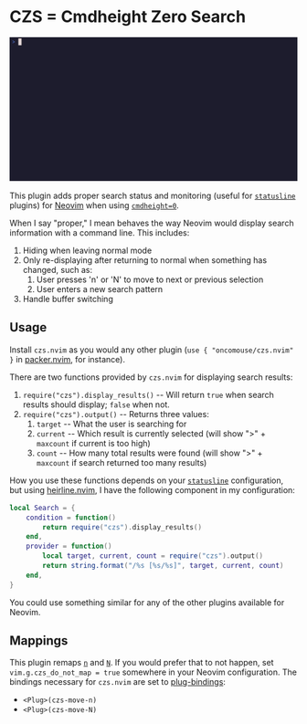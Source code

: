 # CZS = Cmdheight Zero Search

![Behavior of czs.nvim](https://github.com/oncomouse/czs.nvim/blob/gif/czs.gif?raw=true)

This plugin adds proper search status and monitoring (useful for [`statusline`](https://neovim.io/doc/user/options.html#'statusline') plugins) for [Neovim](https://neovim.io) when using [`cmdheight=0`](https://neovim.io/doc/user/options.html#'cmdheight').

When I say "proper," I mean behaves the way Neovim would display search information with a command line. This includes:

1. Hiding when leaving normal mode
2. Only re-displaying after returning to normal when something has changed, such as:
    1. User presses 'n' or 'N' to move to next or previous selection
    2. User enters a new search pattern
3. Handle buffer switching

## Usage

Install `czs.nvim` as you would any other plugin (`use { "oncomouse/czs.nvim" }` in [packer.nvim](https://github.com/wbthomason/packer.nvim), for instance).

There are two functions provided by `czs.nvim` for displaying search results:

1. `require("czs").display_results()` -- Will return `true` when search results should display; `false` when not.
2. `require("czs").output()` -- Returns three values:
    1. `target` -- What the user is searching for
    2. `current` -- Which result is currently selected (will show ">" + `maxcount` if current is too high)
    3. `count` -- How many total results were found (will show ">" + `maxcount` if search returned too many results)

How you use these functions depends on your [`statusline`](https://neovim.io/doc/user/options.html#'statusline') configuration, but using [heirline.nvim](https://github.com/rebelot/heirline.nvim), I have the following component in my configuration:

```lua
local Search = {
    condition = function()
        return require("czs").display_results() 
    end,
    provider = function()
        local target, current, count = require("czs").output() 
        return string.format("/%s [%s/%s]", target, current, count)
    end,
}
```
You could use something similar for any of the other plugins available for Neovim.

## Mappings

This plugin remaps [`n`](https://neovim.io/doc/user/pattern.html#n) and [`N`](https://neovim.io/doc/user/pattern.html#N). If you would prefer that to not happen, set `vim.g.czs_do_not_map = true` somewhere in your Neovim configuration. The bindings necessary for `czs.nvim` are set to [plug-bindings](https://neovim.io/doc/user/map.html#%3CPlug%3E):

* `<Plug>(czs-move-n)`
* `<Plug>(czs-move-N)`
